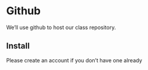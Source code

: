 # Github

We’ll use github to host our class repository. 

## Install

Please create an account if you don’t have one already